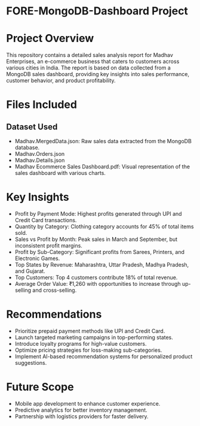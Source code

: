 # FORE-MongoDB-Dashboard Project
# Project Overview
This repository contains a detailed sales analysis report for Madhav Enterprises, an e-commerce business that caters to customers across various cities in India. The report is based on data collected from a MongoDB sales dashboard, providing key insights into sales performance, customer behavior, and product profitability.
# Files Included
## Dataset Used
- Madhav.MergedData.json: Raw sales data extracted from the MongoDB database.
- Madhav.Orders.json
- Madhav.Details.json
- Madhav Ecommerce Sales Dashboard.pdf: Visual representation of the sales dashboard with various charts.

# Key Insights
- Profit by Payment Mode: Highest profits generated through UPI and Credit Card transactions.
- Quantity by Category: Clothing category accounts for 45% of total items sold.
- Sales vs Profit by Month: Peak sales in March and September, but inconsistent profit margins.
- Profit by Sub-Category: Significant profits from Sarees, Printers, and Electronic Games.
- Top States by Revenue: Maharashtra, Uttar Pradesh, Madhya Pradesh, and Gujarat.
- Top Customers: Top 4 customers contribute 18% of total revenue.
- Average Order Value: ₹1,260 with opportunities to increase through up-selling and cross-selling.

# Recommendations
- Prioritize prepaid payment methods like UPI and Credit Card.
- Launch targeted marketing campaigns in top-performing states.
- Introduce loyalty programs for high-value customers.
- Optimize pricing strategies for loss-making sub-categories.
- Implement AI-based recommendation systems for personalized product suggestions.

# Future Scope
- Mobile app development to enhance customer experience.
- Predictive analytics for better inventory management.
- Partnership with logistics providers for faster delivery.
